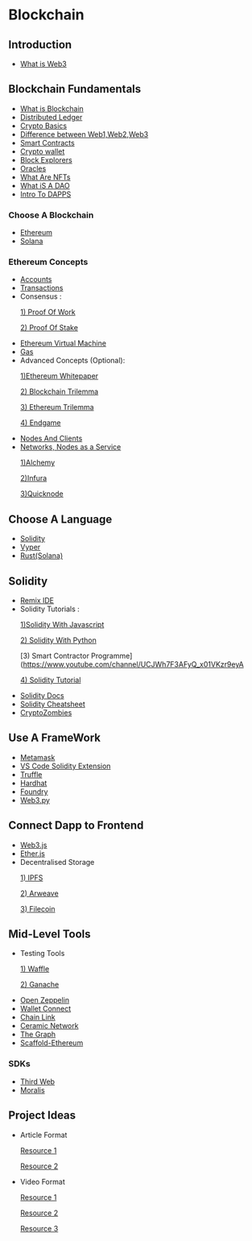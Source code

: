 # Blockchain

## Introduction
- [What is Web3](https://www.freecodecamp.org/news/what-is-web3/)

## Blockchain Fundamentals
- [What is Blockchain](https://www.geeksforgeeks.org/blockchain-technology-introduction)
- [Distributed Ledger](https://www.geeksforgeeks.org/what-is-blockchain-distributed-ledger)
- [Crypto Basics](https://www.oswego.edu/cts/basics-about-cryptocurrency)
- [Difference between Web1,Web2,Web3](https://www.simplilearn.com/what-is-web-1-0-web-2-0-and-web-3-0-with-their-difference-article)
- [Smart Contracts](https://ethereum.org/en/developers/docs/smart-contracts/)
- [Crypto wallet](https://www.businessinsider.com/personal-finance/crypto-wallet)
- [Block Explorers](https://www.gemini.com/cryptopedia/what-is-a-block-explorer-btc-bch-eth-ltc)
- [Oracles](https://chain.link/education/blockchain-oracles)
- [What Are NFTs](https://www.forbes.com/advisor/investing/cryptocurrency/nft-non-fungible-token/)
- [What iS A DAO](https://www.forbes.com/sites/cathyhackl/2021/06/01/what-are-daos-and-why-you-should-pay-attention/?sh=343b04067305)
- [Intro To DAPPS](https://ethereum.org/en/developers/docs/dapps/)

### Choose A Blockchain
- [Ethereum](https://ethereum.org/)
- [Solana](https://solana.com/)

### Ethereum Concepts
- [Accounts](https://ethereum.org/en/developers/docs/accounts/)
- [Transactions](https://ethereum.org/en/developers/docs/transactions)
- Consensus :
                             <P>[1) Proof Of Work](https://www.investopedia.com/terms/p/proof-work.asp)</P>
                             <P>[2) Proof Of Stake](https://www.investopedia.com/terms/p/proof-stake-pos.asp)</P>
- [Ethereum Virtual Machine](https://ethereum.org/en/developers/docs/evm/)
- [Gas](https://ethereum.org/en/developers/docs/gas/)
- Advanced Concepts (Optional):
                              <P>[1)Ethereum Whitepaper](https://ethereum.org/en/whitepaper/)</P>
                             <P>[2) Blockchain Trilemma](https://www.gemini.com/cryptopedia/blockchain-trilemma-decentralization-scalability-definition)</P> 
                             <P>[3) Ethereum Trilemma](https://ethereum.org/en/upgrades/vision)</P>
                             <P>[4) Endgame](https://vitalik.ca/general/2021/12/06/endgame.html)</P>
- [Nodes And Clients](https://ethereum.org/en/developers/docs/nodes-and-clients/)
- [Networks, Nodes as a Service](https://ethereum.org/en/developers/docs/networks)
                            <P>[1)Alchemy](https://www.alchemy.com/)</P>
                             <P>[2)Infura](https://infura.io/)</P> 
                             <P>[3)Quicknode](https://www.quicknode.com/)</P>

## Choose A Language
- [Solidity](https://docs.soliditylang.org/)
- [Vyper](https://vyper.readthedocs.io/en/stable/)
- [Rust(Solana)](https://docs.solana.com/developing/on-chain-programs/developing-rust)

## Solidity
- [Remix IDE](https://remix-project.org/)
- Solidity Tutorials :
                             <P>[1)Solidity With Javascript](https://youtu.be/gyMwXuJrbJQ)</P>
                             <P>[2) Solidity With Python](https://youtu.be/M576WGiDBdQ)</P> 
                             <P>[3) Smart Contractor Programme](https://www.youtube.com/channel/UCJWh7F3AFyQ_x01VKzr9eyA</P>
                             <P>[4) Solidity Tutorial](https://youtu.be/3g2WT2jms_k)</P>
- [Solidity Docs](https://docs.soliditylang.org/en/v0.8.16/)
- [Solidity Cheatsheet](https://intellipaat.com/mediaFiles/2019/03/Solidity-Cheat-Sheet.jpg)
- [CryptoZombies](https://cryptozombies.io/)

## Use A FrameWork
- [Metamask](https://docs.metamask.io/guide/)
- [VS Code Solidity Extension](https://marketplace.visualstudio.com/items?itemName=JuanBlanco.solidity)
- [Truffle](https://trufflesuite.com/)
- [Hardhat](https://hardhat.org/docs)
- [Foundry](https://getfoundry.sh/)
- [Web3.py](https://web3py.readthedocs.io/)

## Connect Dapp to Frontend
- [Web3.js](https://web3js.readthedocs.io/en/v1.7.5/)
- [Ether.js](https://docs.ethers.io/v5/)
-  Decentralised Storage
                             <P>[1) IPFS](https://docs.ipfs.tech/install/)</P>
                             <P>[2) Arweave](https://docs.arweave.org/info/)</P> 
                             <P>[3) Filecoin](https://docs.filecoin.io/)</P>

## Mid-Level Tools
 - Testing Tools
                             <P>[1) Waffle](https://ethereum-waffle.readthedocs.io/en/latest/)</P>
                             <P>[2) Ganache](https://trufflesuite.com/docs/ganache/)</P> 
 - [Open Zeppelin](https://docs.openzeppelin.com/)
-  [Wallet Connect](https://docs.walletconnect.com/2.0/)
-  [Chain Link](https://docs.chain.link/)
-  [Ceramic Network](https://developers.ceramic.network/learn/welcome/)
-  [The Graph](https://thegraph.com/docs/en/)
-  [Scaffold-Ethereum](https://docs.scaffoldeth.io/scaffold-eth/)
 
 ### SDKs
- [Third Web](https://portal.thirdweb.com/)
- [Moralis](https://docs.moralis.io/moralis-dapp/getting-started)

## Project Ideas
- Article Format
                    <P>[Resource 1](https://dev.to/edge-and-node/the-complete-guide-to-full-stack-web3-development4g74)</P>
                    <P>[Resource 2](https://dev.to/dabit3/the-complete-guide-to-full-stack-ethereum-development-3j13)</P> 
- Video Format
                             <P>[Resource 1](https://www.youtube.com/c/MoralisWeb3)</P>
                             <P>[Resource 2](https://www.youtube.com/c/AlchemyPlatform)</P> 
                             <P>[Resource 3](https://www.youtube.com/channel/UCY0xL8V6NzzFcwzHCgB8orQ)</P>
